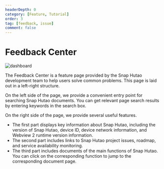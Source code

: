 ```yaml
---
headerDepth: 0
category: [Feature, Tutorial]
order: 3
tag: [feedback, issue]
comment: false
---
```


# Feedback Center

![dashboard](https://img.alicdn.com/imgextra/i4/1797064093/O1CN01oOYqZC1g6e0rgyJ3G_!!1797064093.png_.webp)

The Feedback Center is a feature page provided by the Snap Hutao development team to help users solve common problems. This page is laid out in a left-right structure.

On the left side of the page, we provide a convenient entry point for searching Snap Hutao documents. You can get relevant page search results by entering keywords in the search box.

On the right side of the page, we provide several useful features.

- The first part displays key information about Snap Hutao, including the version of Snap Hutao, device ID, device network information, and Webview 2 runtime version information.
- The second part includes links to Snap Hutao project issues, roadmap, and service availability monitoring.
- The third part includes documents of the main functions of Snap Hutao. You can click on the corresponding function to jump to the corresponding document page.
